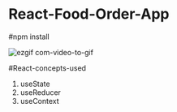 # React-Food-Order-App

#npm install

![ezgif com-video-to-gif](https://github.com/DevendraBoya/React-Food-Order-App/assets/16133919/44f23480-8d87-48e1-8a80-90ba718f8b3a)

#React-concepts-used

1. useState
2. useReducer
3. useContext
   
